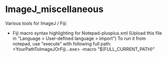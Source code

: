 # ImageJ_miscellaneous
Various tools for ImageJ / Fiji:
- Fiji macro syntax highlighting for Notepad-plusplus.xml (Upload this file in "Language > User-defined language > import")
To run it from notepad, use "execute" with following full path: 
   <YourPathToImageJOrFiji...exe> -macro "$(FULL_CURRENT_PATH)"
